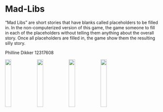 # Mad-Libs

“Mad Libs” are short stories that have blanks called placeholders to be filled in.
In the non-computerized version of this game, the game someone to fill in each of the placeholders without telling them anything about the overall story. 
Once all placeholders are filled in, the game show them the resulting silly story.




Philline Dikker 12317608


<img src="https://user-images.githubusercontent.com/43133057/48728347-fd7bbe80-ec34-11e8-9010-1c6eefaed3c6.png" width="20%" height="20%"/>

<img src="https://user-images.githubusercontent.com/43133057/48770193-d917f480-ecbd-11e8-8c93-ddfe85cde858.png" width="20%" height="20%"/>

<img src="https://user-images.githubusercontent.com/43133057/48770206-dd441200-ecbd-11e8-8cc4-e16c799eb738.png" width="20%" height="20%"/>
<img src="https://user-images.githubusercontent.com/43133057/48728487-5f3c2880-ec35-11e8-8278-266e1bf934aa.png" width="20%" height="20%"/>

